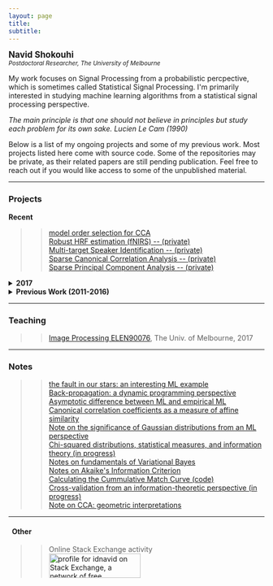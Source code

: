 ```yaml
---
layout: page
title: 
subtitle:  
---
```

**<span style="font-size:larger;">Navid Shokouhi</span>**<br/>
*<sup>Postdoctoral Researcher, The University of Melbourne</sup>*

My work focuses on Signal Processing from a probabilistic percpective, which is sometimes called Statistical Signal Processing. I'm primarily interested in studying machine learning algorithms from a statistical signal processing perspective.

*The main principle is that one should not believe in principles but study each problem for its own sake. Lucien Le Cam (1990)*

Below is a list of my ongoing projects and some of my previous work. Most projects listed here come with source code. Some of the repositories may be private, as their related papers are still pending publication. Feel free to reach out if you would like access to some of the unpublished material.

------

### Projects
**Recent**<br/>
>>   <a href="https://github.com/idnavid/selectOrder_public">model order selection for CCA</a><br/>
>>   <a href="https://github.com/idnavid/robustHRF">Robust HRF estimation (fNIRS) -- (private)</a><br/>
>>   <a href="https://github.com/idnavid/multispeaker_openset">Multi-target Speaker Identification -- (private)</a><br/>
>>   <a href="https://github.com/idnavid/sparse_CCA">Sparse Canonical Correlation Analysis -- (private)</a><br/>
>>   <a href="https://github.com/idnavid/sparse_PCA">Sparse Principal Component Analysis -- (private)</a><br/>

<details><summary>
   <strong>2017</strong>
</summary>
<a href="https://github.com/idnavid/RBFadapt">RBF Neural Networks -- (private)</a><br/>
<a href="https://github.com/idnavid/selectOrder_public">model order selection</a><br/>
<a href="http://ieeexplore.ieee.org/document/8290677/">2D-Whitening for face recognition</a><br/>
<a href="https://github.com/idnavid/spkr_diarization">Speaker Diarization (python)</a><br/>
</details>

<details><summary> 
  <strong>Previous Work (2011-2016)</strong>
</summary>
PhD (UT Dallas, 2017) dissertation: Speaker Recognition and Diarization in Multi-Speaker Signals. A link to my dissertation can be found <a href="https://github.com/idnavid/dissertation/blob/master/SHOKOUHI-DISSERTATION-2017-rev3.pdf">here.</a><br/>
   Some code excerpts from my PhD work:
   Overlapped Speech Detection <a href="https://github.com/idnavid/pyknograms">(code)</a> and <a href="https://ieeexplore.ieee.org/document/7872488/">(paper)</a><br/>
<a href="https://github.com/cyu0913/CRSS-SpkrDiar">UTDallas-CRSS Speaker Diarization tool-box -- (private)</a><br/>
<a href="https://github.com/idnavid/speech_activity_detection">Speech Activity Detection for UT-Dallas projects</a><br/>
<a href="https://github.com/idnavid/py_vad_tool">light-weight Speech Activity Detection</a><br/>
<a href="https://github.com/idnavid/sre2016">Speaker verification (includes code additions to Kaldi: NDA, Clustering, DCF calculations</a><br/>   
</details>

------
### Teaching
>> <a href="https://github.com/idnavid/imageprocessing_elen90076">Image Processing ELEN90076</a>, The Univ. of Melbourne, 2017

------
### Notes
>> [the fault in our stars: an interesting ML example](https://github.com/idnavid/misc/blob/master/ML_interesting_example.pdf)<br/>
>> [Back-propagation: a dynamic programming perspective](na)<br/>
>> [Asymptotic difference between ML and empirical ML](https://github.com/idnavid/misc/blob/master/LawOfIterLogs.ipynb)<br/>
>> [Canonical correlation coefficients as a measure of affine similarity](https://github.com/idnavid/misc/blob/master/comparingSimilarityMeasures.ipynb)<br/>
>> [Note on the significance of Gaussian distributions from an ML perspective](https://github.com/idnavid/misc/blob/master/Gaussian_approximation.md)<br/>
>> [Chi-squared distributions, statistical measures, and information theory (in progress)](NA)<br/>
>> [Notes on fundamentals of Variational Bayes](https://github.com/idnavid/misc/blob/master/variationalbayes_doc1.ipynb)<br/>
>> [Notes on Akaike's Information Criterion](https://github.com/idnavid/misc/blob/master/deriving_aic.pdf)<br/>
>> [Calculating the Cummulative Match Curve (code)](https://github.com/idnavid/misc/blob/master/plot_cmc.m)<br/>
>> [Cross-validation from an information-theoretic perspective (in progress)](na)<br/>
>> [Note on CCA: geometric interpretations](https://github.com/idnavid/misc/blob/master/cca_geometricinterp.ipynb)<br/>

------
#### &nbsp;&nbsp;Other<br/>
>> Online Stack Exchange activity<br/>
>> <a href="https://stackexchange.com/users/1800970/idnavid?tab=accounts"><img src="https://stackexchange.com/users/flair/1800970.png" width="180" height="48" alt="profile for idnavid on Stack Exchange, a network of free, community-driven Q&amp;A sites" title="profile for idnavid on Stack Exchange, a network of free, community-driven Q&amp;A sites" /></a> <br/>
